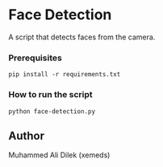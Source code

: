 # Face Detection
A script that detects faces from the camera.

### Prerequisites
	pip install -r requirements.txt

### How to run the script
	python face-detection.py

## Author
Muhammed Ali Dilek (xemeds)
